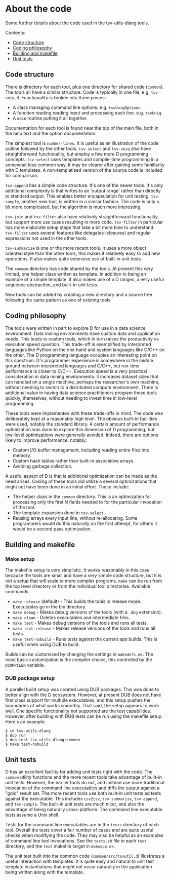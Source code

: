 # About the code

Some further details about the code used in the tsv-utils-dlang tools.

Contents:
* [Code structure](#code-structure)
* [Coding philosophy](#coding-philosophy)
* [Building and makefile](#building-and-makefile)
* [Unit tests](#unit-tests)

## Code structure

There is directory for each tool, plus one directory for shared code (`common`). The tools all have a similar structure. Code is typically in one file, e.g. `tsv-uniq.d`. Functionality is broken into three pieces:

* A class managing command line options. e.g. `tsvUniqOptions`.
* A function reading reading input and processing each line. e.g. `tsvUniq`.
* A `main` routine putting it all together.

Documentation for each tool is found near the top of the main file, both in the help text and the option documentation.

The simplest tool is `number-lines`. It is useful as an illustration of the code outline followed by the other tools. `tsv-select` and `tsv-uniq` also have straightforward functionality, but employ a few more D programming concepts. `tsv-select` uses templates and compile-time programming in a somewhat less common way, it may be clearer after gaining some familiarity with D templates. A non-templatized version of the source code is included for comparison. 

`tsv-append` has a simple code structure. It's one of the newer tools. It's only additional complexity is that writes to an 'output range' rather than directly to standard output. This enables better encapsulation for unit testing. `tsv-sample`, another new tool, is written in a similar fashion. The code is only a bit more complicated, but the algorithm is much more interesting.

`tsv-join` and `tsv-filter` also have relatively straightforward functionality, but support more use cases resulting in more code. `tsv-filter` in particular has more elaborate setup steps that take a bit more time to understand. `tsv-filter` uses several features like delegates (closures) and regular expressions not used in the other tools.

`tsv-summarize` is one or the more recent tools. It uses a more object oriented style than the other tools, this makes it relatively easy to add new operations. It also makes quite extensive use of built-in unit tests.

The `common` directory has code shared by the tools. At present this very limited, one helper class written as template. In addition to being an example of a simple template, it also makes use of a D ranges, a very useful sequence abstraction, and built-in unit tests.

New tools can be added by creating a new directory and a source tree following the same pattern as one of existing tools.

## Coding philosophy

The tools were written in part to explore D for use in a data science environment. Data mining environments have custom data and application needs. This leads to custom tools, which in turn raises the productivity vs execution speed question. This trade-off is exemplified by interpreted languages like Python on the one hand and system languages like C/C++ on the other. The D programming language occupies an interesting point on this spectrum. D's programmer experience is somewhere in the middle ground between interpreted languages and C/C++, but run-time performance is closer to C/C++. Execution speed is a very practical consideration in data mining environments: it increases dataset sizes that can handled on a single machine, perhaps the researcher's own machine, without needing to switch to a distributed compute environment. There is additional value in having data science practitioners program these tools quickly, themselves, without needing to invest time in low-level programming.

These tools were implemented with these trade-offs in mind. The code was deliberately kept at a reasonably high level. The obvious built-in facilities were used, notably the standard library. A certain amount of performance optimization was done to explore this dimension of D programming, but low-level optimizations were generally avoided. Indeed, there are options likely to improve performance, notably:

* Custom I/O buffer management, including reading entire files into memory.
* Custom hash tables rather than built-in associative arrays.
* Avoiding garbage collection.

A useful aspect of D is that is additional optimization can be made as the need arises. Coding of these tools did utilize a several optimizations that might not have been done in an initial effort. These include:

* The helper class in the `common` directory. This is an optimization for processing only the first N fields needed to for the particular invocation of the tool.
* The template expansion done in `tsv-select`.
* Reusing arrays every input line, without re-allocating. Some programmers would do this naturally on the first attempt, for others it would be a second pass optimization.

## Building and makefile

### Make setup

The makefile setup is very simplistic. It works reasonably in this case because the tools are small and have a very simple code structure, but it is not a setup that will scale to more complex programs. `make` can be run from the top level directory or from the individual tool directories. Available commands:

* `make release` (default) - This builds the tools in release mode. Executables go in the bin directory.
* `make debug` - Makes debug versions of the tools (with a `.dbg` extension).
* `make clean` - Deletes executables and intermediate files.
* `make test` - Makes debug versions of the tools and runs all tests.
* `make test-release` - Makes release versions of the tools and runs all tests.
* `make test-nobuild` - Runs tests against the current app builds. This is useful when using DUB to build.

Builds can be customized by changing the settings in `makedefs.mk`. The most basic customization is the compiler choice, this controlled by the `DCOMPILER` variable.

### DUB package setup

A parallel build setup was created using DUB packages. This was done to better align with the D ecosystem. However, at present DUB does not have first class support for multiple executables, and this setup pushes the boundaries of what works smoothly. That said, the setup appears to work well. One specific functionality not supported are the test capabilities. However, after building with DUB tests can be run using the makefile setup. Here's an example:
```
$ cd tsv-utils-dlang
$ dub run
$ dub test tsv-utils-dlang:common
$ make test-nobuild
```

## Unit tests

D has an excellent facility for adding unit tests right with the code. The `common` utility functions and the more recent tools take advantage of built-in unit tests. However, the earlier tools do not, and instead use more traditional invocation of the command line executables and diffs the output against a "gold" result set. The more recent tools use both built-in unit tests ad tests against the executable. This includes `csv2tsv`, `tsv-summarize`, `tsv-append`, and `tsv-sample`. The built-in unit tests are much nicer, and also the advantage of being naturally cross-platform. The command line executable tests assume a Unix shell.

Tests for the command line executables are in the `tests` directory of each tool. Overall the tests cover a fair number of cases and are quite useful checks when modifying the code. They may also be helpful as an examples of command line tool invocations. See the `tests.sh` file in each `test` directory, and the `test` makefile target in `makeapp.mk`.

The unit test built into the common code (`common/src/tsvutil.d`) illustrates a useful interaction with templates: it is quite easy and natural to unit test template instantiations that might not occur naturally in the application being written along with the template.
